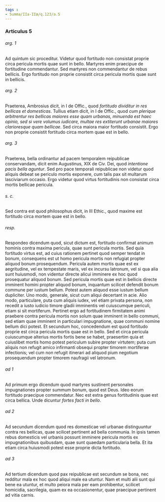 ```yaml
---
tags : 
- Summa/IIa-IIæ/q.123/a.5
---
```


### Articulus 5

###### arg. 1
Ad quintum sic proceditur. Videtur quod fortitudo non consistat proprie circa pericula mortis quae sunt in bello. Martyres enim praecipue de fortitudine commendantur. Sed martyres non commendantur de rebus bellicis. Ergo fortitudo non proprie consistit circa pericula mortis quae sunt in bellicis.

###### arg. 2
Praeterea, Ambrosius dicit, in I de Offic., quod *fortitudo dividitur in res bellicas et domesticas*. Tullius etiam dicit, in I de Offic., quod *cum plerique arbitrentur res bellicas maiores esse quam urbanas, minuenda est haec opinio, sed si vere volumus iudicare, multae res extiterunt urbanae maiores clarioresque quam bellicae*. Sed circa maiora maior fortitudo consistit. Ergo non proprie consistit fortitudo circa mortem quae est in bello.

###### arg. 3
Praeterea, bella ordinantur ad pacem temporalem reipublicae conservandam, dicit enim Augustinus, XIX de Civ. Dei, quod *intentione pacis bella aguntur*. Sed pro pace temporali reipublicae non videtur quod aliquis debeat se periculo mortis exponere, cum talis pax sit multarum lasciviarum occasio. Ergo videtur quod virtus fortitudinis non consistat circa mortis bellicae pericula.

###### s. c.
Sed contra est quod philosophus dicit, in III Ethic., quod maxime est fortitudo circa mortem quae est in bello.

###### resp.
Respondeo dicendum quod, sicut dictum est, fortitudo confirmat animum hominis contra maxima pericula, quae sunt pericula mortis. Sed quia fortitudo virtus est, ad cuius rationem pertinet quod semper tendat in bonum, consequens est ut homo pericula mortis non refugiat propter aliquod bonum prosequendum. Pericula autem mortis quae est ex aegritudine, vel ex tempestate maris, vel ex incursu latronum, vel si qua alia sunt huiusmodi, non videntur directe alicui imminere ex hoc quod prosequatur aliquod bonum. Sed pericula mortis quae est in bellicis directe imminent homini propter aliquod bonum, inquantum scilicet defendit bonum commune per iustum bellum. Potest autem aliquod esse iustum bellum dupliciter. Uno modo, generale, sicut cum aliqui decertant in acie. Alio modo, particulare, puta cum aliquis iudex, vel etiam privata persona, non recedit a iusto iudicio timore gladii imminentis vel cuiuscumque periculi, etiam si sit mortiferum. Pertinet ergo ad fortitudinem firmitatem animi praebere contra pericula mortis non solum quae imminent in bello communi, sed etiam quae imminent in particulari impugnatione, quae communi nomine bellum dici potest. Et secundum hoc, concedendum est quod fortitudo proprie est circa pericula mortis quae est in bello. Sed et circa pericula cuiuscumque alterius mortis fortis bene se habet, praesertim quia et cuiuslibet mortis homo potest periculum subire propter virtutem; puta cum aliquis non refugit amico infirmanti obsequi propter timorem mortiferae infectionis; vel cum non refugit itinerari ad aliquod pium negotium prosequendum propter timorem naufragii vel latronum.

###### ad 1
Ad primum ergo dicendum quod martyres sustinent personales impugnationes propter summum bonum, quod est Deus. Ideo eorum fortitudo praecipue commendatur. Nec est extra genus fortitudinis quae est circa bellica. Unde dicuntur *fortes facti in bello*.

###### ad 2
Ad secundum dicendum quod res domesticae vel urbanae distinguuntur contra res bellicas, quae scilicet pertinent ad bella communia. In ipsis tamen rebus domesticis vel urbanis possunt imminere pericula mortis ex impugnationibus quibusdam, quae sunt quaedam particularia bella. Et ita etiam circa huiusmodi potest esse proprie dicta fortitudo.

###### ad 3
Ad tertium dicendum quod pax reipublicae est secundum se bona, nec redditur mala ex hoc quod aliqui male ea utuntur. Nam et multi alii sunt qui bene ea utuntur, et multo peiora mala per eam prohibentur, scilicet homicidia, sacrilegia, quam ex ea occasionentur, quae praecipue pertinent ad vitia carnis.

